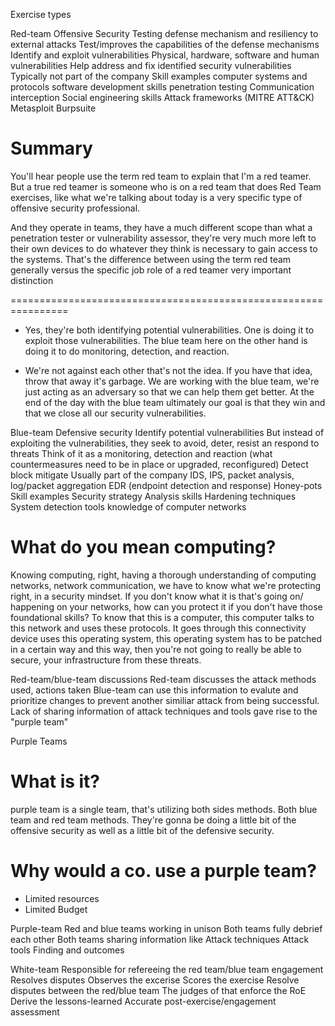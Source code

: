 Exercise types

Red-team
    Offensive Security
    Testing defense mechanism and resiliency to external attacks
    Test/improves the capabilities of the defense mechanisms
    Identify and exploit vulnerabilities
    Physical, hardware, software and human vulnerabilities
    Help address and fix identified security vulnerabilities
    Typically not part of the company
    Skill examples
        computer systems and protocols
        software development skills
        penetration testing
        Communication interception
        Social engineering skills
        Attack frameworks (MITRE ATT&CK)
        Metasploit
        Burpsuite

# Summary
You'll hear people use the term red team to explain that I'm a red teamer. But a true red teamer is someone who is on a red team that does Red Team exercises, like what we're talking about today is a very specific type of offensive security professional. 

And they operate in teams, they have a much different scope than what a penetration tester or vulnerability assessor, they're very much more left to their own devices to do whatever they think is necessary to gain access to the systems. That's the difference between using the term red team generally versus the specific job role of a red teamer very important distinction

================================================================

* Yes, they're both identifying potential vulnerabilities. One is doing it to exploit those vulnerabilities. The blue team here on the other hand is doing it to do monitoring, detection, and reaction.

*  We're not against each other that's not the idea. If you have that idea, throw that away it's garbage. We are working with the blue team, we're just acting as an adversary so that we can help them get better. At the end of the day with the blue team ultimately our goal is that they win and that we close all our security vulnerabilities. 

Blue-team
    Defensive security
    Identify potential vulnerabilities
    But instead of exploiting the vulnerabilities, they seek to avoid, deter, resist an respond to threats
    Think of it as a monitoring, detection and reaction (what countermeasures need to be in place or upgraded, reconfigured)
    Detect block mitigate
    Usually part of the company
    IDS, IPS, packet analysis, log/packet aggregation
    EDR (endpoint detection and response)
    Honey-pots
    Skill examples
        Security strategy
        Analysis skills
        Hardening techniques
        System detection tools
        knowledge of computer networks

# What do you mean computing?

Knowing computing, right, having a thorough understanding of computing networks, network communication, we have to know what we're protecting right, in a security mindset. 
If you don't know what it is that's going on/ happening on your networks, how can you protect it if you don't have those foundational skills? 
To know that this is a computer, this computer talks to this network and uses these protocols. It goes through this connectivity device uses this operating system, this operating system has to be patched in a certain way and this way, then you're not going to really be able to secure, your infrastructure from these threats.


Red-team/blue-team discussions
    Red-team discusses the attack methods used, actions taken
    Blue-team can use this information to evalute and prioritize changes to prevent another similiar attack from being successful.
    Lack of sharing information of attack techniques and tools gave rise to the "purple team"

Purple Teams
# What is it?
purple team is a single team, that's utilizing both sides methods. Both blue team and red team methods. They're gonna be doing a little bit of the offensive security as well as a little bit of the defensive security.

# Why would a co. use a purple team?
- Limited resources
- Limited Budget

Purple-team
    Red and blue teams working in unison
    Both teams fully debrief each other
    Both teams sharing information like
        Attack techniques
        Attack tools
        Finding and outcomes



White-team
    Responsible for refereeing the red team/blue team engagement
    Resolves disputes 
    Observes the excerise
    Scores the exercise
    Resolve disputes between the red/blue team
    The judges of that enforce the RoE
    Derive the lessons-learned
    Accurate post-exercise/engagement assessment
